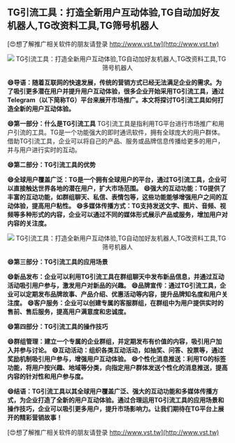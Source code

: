 ## **TG引流工具：打造全新用户互动体验,TG自动加好友机器人,TG改资料工具,TG筛号机器人**

[😍想了解推广相关软件的朋友请登录 http://www.vst.tw](http://www.vst.tw)

 <center><img src="https://vst.tw/MP4/tuiguang/png/1.png" alt="TG引流工具：打造全新用户互动体验,TG自动加好友机器人,TG改资料工具,TG筛号机器人"></center>

**😄导语：随着互联网的快速发展，传统的营销方式已经无法满足企业的需求。为了吸引更多潜在用户并提升用户互动体验，很多企业开始采用TG引流工具，通过Telegram（以下简称TG）平台来展开市场推广。本文将探讨TG引流工具如何打造全新的用户互动体验。**

**😄第一部分：什么是TG引流工具**
TG引流工具是指利用TG平台进行市场推广和用户引流的工具。TG是一个功能强大的即时通讯软件，拥有全球庞大的用户群体。借助TG引流工具，企业可以将自己的产品、服务或品牌信息传播给更多的用户，并与用户进行实时的互动。

**😄第二部分：TG引流工具的优势**

**😄全球用户覆盖广泛：TG是一个拥有全球用户的平台，通过TG引流工具，企业可以直接触达世界各地的潜在用户，扩大市场范围。**
**😄强大的互动功能：TG提供了丰富的互动功能，如群组聊天、私信、表情包等，这些功能能够增强用户之间的互动体验，提高用户粘性。**
**😄多媒体传播方式：TG支持发送文字、图片、音频、视频等多种形式的内容，企业可以通过不同的媒体形式展示产品或服务，增加用户对内容的关注度。**

 <center><img src="https://vst.tw/MP4/tuiguang/png/6.png" alt="TG引流工具：打造全新用户互动体验,TG自动加好友机器人,TG改资料工具,TG筛号机器人"></center>

**😄第三部分：TG引流工具的应用场景**

**😄新品发布：企业可以利用TG引流工具在群组聊天中发布新品信息，并通过互动活动吸引用户参与，激发用户对新品的兴趣。**
**😄品牌宣传：通过TG引流工具，企业可以定期发布品牌故事、产品介绍、优惠活动等内容，提升品牌知名度和用户关注度。**
**😄客户服务：企业可以创建专属的客服群组，在群组中为用户提供实时的售前、售后服务，提高用户满意度和忠诚度。**

**😄第四部分：TG引流工具的操作技巧**

**😄群组管理：建立一个专属的企业群组，并定期发布有价值的内容，吸引用户加入并参与讨论。**
**😄互动活动：组织各类互动活动，如抽奖、问答、投票等，通过奖励机制吸引用户参与，增强用户互动体验。**
**😄个性化消息推送：利用TG的标签功能，将用户按兴趣、地域等分类，向指定用户群体发送个性化的消息推送，提高内容的针对性和用户参与度。**

**😄结语：TG引流工具以其全球用户覆盖广泛、强大的互动功能和多媒体传播方式，为企业打造了全新的用户互动体验。通过合理运用TG引流工具的应用场景和操作技巧，企业可以吸引更多用户，提升市场影响力。让我们期待在TG平台上展开的精彩营销故事！**

[😍想了解推广相关软件的朋友请登录 http://www.vst.tw](http://www.vst.tw)




